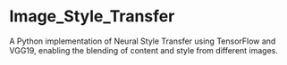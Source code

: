 # Image_Style_Transfer
A Python implementation of Neural Style Transfer using TensorFlow and VGG19, enabling the blending of content and style from different images.
